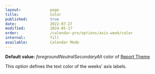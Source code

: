 ```yaml
---
layout:             page
title:              Color
published:          true
date:               2022-07-27
modified:           2024-05-17
order:              /calendar-pro/options/axis-week/color
internal:           fill
available:          Calendar Mode
---
```

**Default value:** *foregroundNeutralSecondaryAlt* color of [Report Theme](../../features/themes.md)

This option defines the text color of the weeks' axis labels.